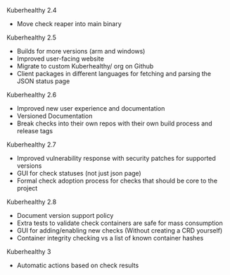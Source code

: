 Kuberhealthy 2.4
- Move check reaper into main binary

Kuberhealthy 2.5
- Builds for more versions (arm and windows)
- Improved user-facing website
- Migrate to custom Kuberhealthy/ org on Github
- Client packages in different languages for fetching and parsing the JSON status page

Kuberhealthy 2.6
- Improved new user experience and documentation
- Versioned Documentation
- Break checks into their own repos with their own build process and release tags

Kuberhealthy 2.7
- Improved vulnerability response with security patches for supported versions
- GUI for check statuses (not just json page)
- Formal check adoption process for checks that should be core to the project

Kuberhealthy 2.8
- Document version support policy
- Extra tests to validate check containers are safe for mass consumption 
- GUI for adding/enabling new checks (Without creating a CRD yourself)
- Container integrity checking vs a list of known container hashes

Kuberhealthy 3
- Automatic actions based on check results

